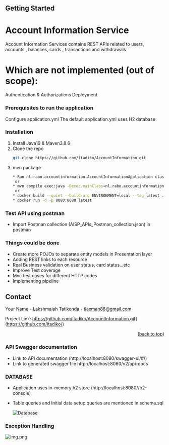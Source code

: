 <!-- GETTING STARTED -->
## Getting Started

# Account Information Service

Account Information Services contains REST APIs related to users, accounts , balances, cards , transactions and withdrawals


# Which are not implemented (out of scope): 
Authentication & Authorizations
Deployment


### Prerequisites to run the application

Configure application.yml 
The default application.yml uses H2 database 

### Installation

1. Install Java19 & Maven3.8.6
2. Clone the repo
   ```sh
   git clone https://github.com/ltadiko/AccountInformation.git
   ```
3. mvn package
   ```sh
   * Run nl.rabo.accountinformation.AccountInformationApplication class as java application from IDE
    or
   * mvn compile exec:java -Dexec.mainClass=nl.rabo.accountinformation.AccountInformationApplication
    or
   * docker build --quiet --build-arg ENVIRONMENT=local --tag latest .
   * docker run -d -p 8080:8080 latest 
      ```

### Test API using postman

* Import Postman collection (AISP_APIs_Postman_collection.json) in postman

### Things could be done 

* Create more POJOs to separate entity models in Presentation layer
* Adding REST links to each resource
* Real Business validation on user status, card status...etc
* Improve Test coverage
* Mvc test cases for different HTTP codes
* Implementing pipeline


<!-- CONTACT -->
## Contact

Your Name - Lakshmaiah Tatikonda  - tlaxman88@gmail.com

Project Link: https://github.com/ltadiko/AccountInformation.git] (https://github.com/ltadiko/)

<p align="right">(<a href="#readme-top">back to top</a>)</p>


### API Swagger documentation

* Link to API documentation (http://localhost:8080/swagger-ui/#/)
* Link to generated swagger file http://localhost:8080/v2/api-docs

### DATABASE

* Application uses in-memory h2 store (http://localhost:8080//h2-console)
* Table queries and Initial data setup queries are mentioned in schema.sql
  
  ![Database](Database_Table_high_level_design.png "DB Relations")

### Exception Handling
![img.png](img.png)